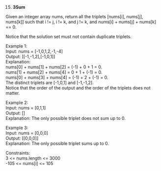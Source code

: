 15. **3Sum**

Given an integer array nums, return all the triplets [nums[i], nums[j], nums[k]] such that i != j, i != k, and j != k, and nums[i] + nums[j] + nums[k] == 0.<br>

Notice that the solution set must not contain duplicate triplets.<br>

Example 1:<br>
Input: nums = [-1,0,1,2,-1,-4]<br>
Output: [[-1,-1,2],[-1,0,1]]<br>
Explanation: <br>
nums[0] + nums[1] + nums[2] = (-1) + 0 + 1 = 0.<br>
nums[1] + nums[2] + nums[4] = 0 + 1 + (-1) = 0.<br>
nums[0] + nums[3] + nums[4] = (-1) + 2 + (-1) = 0.<br>
The distinct triplets are [-1,0,1] and [-1,-1,2].<br>
Notice that the order of the output and the order of the triplets does not matter.<br>

Example 2:<br>
Input: nums = [0,1,1]<br>
Output: []<br>
Explanation: The only possible triplet does not sum up to 0.<br>

Example 3:<br>
Input: nums = [0,0,0]<br>
Output: [[0,0,0]]<br>
Explanation: The only possible triplet sums up to 0.<br>

Constraints:<br>
3 <= nums.length <= 3000<br>
-105 <= nums[i] <= 105
